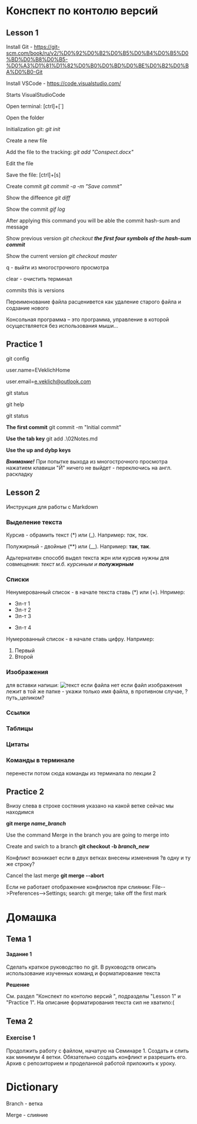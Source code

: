 # Конспект по контолю версий 
## Lesson 1
Install Git - https://git-scm.com/book/ru/v2/%D0%92%D0%B2%D0%B5%D0%B4%D0%B5%D0%BD%D0%B8%D0%B5-%D0%A3%D1%81%D1%82%D0%B0%D0%BD%D0%BE%D0%B2%D0%BA%D0%B0-Git

Install VSCode - https://code.visualstudio.com/ 

Starts VisualStudioCode

Open terminal: [ctrl]+[`]

Open the folder

Initialization git: *git init*

Create a new file

Add the file to the tracking: *git add "Conspect.docx"*

Edit the file

Save the file: [ctrl]+[s]

Create commit *git commit -a -m "Save commit"*

Show the diffeence *git diff*

Show the commit *gif log*

After applying this command you will be able the commit hash-sum and message

Show previous version *git checkout **the first four symbols of the hash-sum commit***

Show the current version *git checkout master*



q - выйти из многострочного просмотра

clear - очистить терминал

commits this is versions

Переименование файла расценивется как удаление старого файла и содзание нового

Консольная программа – это программа, управление в которой осуществляется без использования мыши...



## Practice 1

git config 

user.name=EVeklichHome

user.email=e.veklich@outlook.com

git status

git help

git status

**The first commit** git commit -m "Initial commit"

**Use the tab key**  git add .\02Notes.md

**Use the up and dybp keys**



***Внимание!***
При попытке выхода из многострочного просмотра нажатием клавиши "Й" ничего не выйдет - переключись на англ. раскладку


## Lesson 2

 Инструкция для работы с Markdown

### Выделение текста 

Курсив - обрамить текст (*) или (_). Например: *так*, _так_.

Полужирный - двойные (**) или (__). Например: **так**, __так__.

Адьтернативн способб выдел текста жрн или курсив нужны для совмещения: _текст м.б. курсиным и **полужирным**_

### Списки

Ненумерованный список - в начале текста ставь (*) или (+). Нпример:
* Эл-т 1
* Эл-т 2
* Эл-т 3
+ Эл-т 4

Нумерованный список - в начале ставь цифру. Например:
1. Первый
2. Второй

### Изображения

для вставки напиши: 
![текст если файла нет](name_file.jpg)
если файл изображения лежит в той же папке - укажи только имя файла, в противном случае, ?путь_целиком?

### Ссылки

### Таблицы

### Цитаты

### Команды в терминале

перенести потом сюда команды из терминала по лекции 2

## Practice 2

Внизу слева в строке состяния указано на какой ветке сейчас мы находимся

**git merge _name_branch_**

Use the command Merge in the branch you are going to merge into

Create and swich to a branch **git checkout -b _branch_new_** 

Конфликт возникает если в двух ветках внесены изменения ?в одну и ту же строку? 

Cancel the last merge **git merge --abort**

Если не работает отображение конфликтов при слиянии: File-->Preferences-->Settings; search: git merge; take off the first mark 

# Домашка 
## Тема 1
#### Задание 1
Сделать краткое руководство по git. В руководств описать использование изученных команд  и форматирование текста 

**Решение**

См. раздел "Конспект по контолю версий ", подразделы "Lesson 1" и "Practice 1". На описание форматирования текста сил не хватило:(

## Тема 2
### Exercise 1

Продолжить работу с файлом, начатую на Семинаре 1. Создать и слить как минимум 4 ветки. Обязательно создать конфликт и разрешить его. Архив с репозиторием и проделанной работой приложить к уроку.


# Dictionary

Branch - ветка

Merge - слияние

